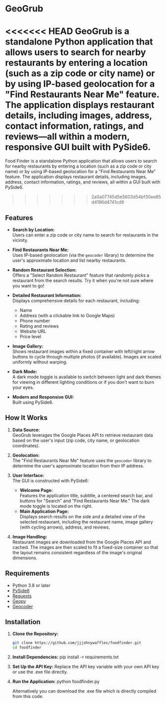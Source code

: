 # GeoGrub

<<<<<<< HEAD
GeoGrub is a standalone Python application that allows users to search for nearby restaurants by entering a location (such as a zip code or city name) or by using IP-based geolocation for a "Find Restaurants Near Me" feature. The application displays restaurant details, including images, address, contact information, ratings, and reviews—all within a modern, responsive GUI built with PySide6.
=======
Food Finder is a standalone Python application that allows users to search for nearby restaurants by entering a location (such as a zip code or city name) or by using IP-based geolocation for a "Find Restaurants Near Me" feature. The application displays restaurant details, including images, address, contact information, ratings, and reviews, all within a GUI built with PySide6.
>>>>>>> 2a0a07745d5e5603d54bf30ee85d4196d4741cd9

## Features

- **Search by Location:**  
  Users can enter a zip code or city name to search for restaurants in the vicinity.

- **Find Restaurants Near Me:**  
  Uses IP-based geolocation (via the `geocoder` library) to determine the user's approximate location and list nearby restaurants.

- **Random Restaurant Selection:**  
  Offers a "Select Random Restaurant" feature that randomly picks a restaurant from the search results. Try it when you're not sure where you want to go!

- **Detailed Restaurant Information:**  
  Displays comprehensive details for each restaurant, including:
  - Name
  - Address (with a clickable link to Google Maps)
  - Phone number
  - Rating and reviews
  - Website URL
  - Price level

- **Image Gallery:**  
  Shows restaurant images within a fixed container with left/right arrow buttons to cycle through multiple photos (if available). Images are scaled uniformly without warping.

- **Dark Mode:**  
  A dark mode toggle is available to switch between light and dark themes for viewing in different lighting conditions or if you don't want to burn your eyes.

- **Modern and Responsive GUI:**  
  Built using PySide6.

## How It Works

1. **Data Source:**  
   GeoGrub leverages the Google Places API to retrieve restaurant data based on the user's input (zip code, city name, or geolocation coordinates).

2. **Geolocation:**  
   The "Find Restaurants Near Me" feature uses the `geocoder` library to determine the user's approximate location from their IP address.

3. **User Interface:**  
   The GUI is constructed with PySide6:
   - **Welcome Page:**  
     Features the application title, subtitle, a centered search bar, and buttons for "Search" and "Find Restaurants Near Me." The dark mode toggle is located on the right.
   - **Main Application Page:**  
     Displays search results on the side and a detailed view of the selected restaurant, including the restaurant name, image gallery (with cycling arrows), address, and reviews.

4. **Image Handling:**  
   Restaurant images are downloaded from the Google Places API and cached. The images are then scaled to fit a fixed-size container so that the layout remains consistent regardless of the image's original dimensions.

## Requirements

- Python 3.8 or later
- [PySide6](https://pypi.org/project/PySide6/)
- [Requests](https://pypi.org/project/requests/)
- [Geopy](https://pypi.org/project/geopy/)
- [Geocoder](https://pypi.org/project/geocoder/)

## Installation

1. **Clone the Repository:**

   ```bash
   git clone https://github.com/jjjohnywaffles/foodfinder.git
   cd foodfinder

2. **Install Dependencies:**
    pip install -r requirements.txt

3. **Set Up the API Key:**
    Replace the API key variable with your own API key or use the .exe file directly.

4. **Run the Application:**
    python foodfinder.py

    Alternatively you can download the .exe file which is directly compiled from this code. 
